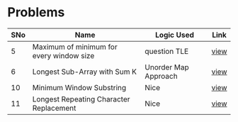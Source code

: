 # Problems

SNo | Name | Logic Used | Link |
----|------|------------|------|
5 | Maximum of minimum for every window size | question TLE | [view](%235!_Maximum_of_minimum_for_every_window_size.cpp)
6 | Longest Sub-Array with Sum K | Unorder Map Approach | [view](%236!_Longest_Sub-Array_with_Sum_K.cpp)
10 | Minimum Window Substring | Nice | [view](%2310_Minimum_Window_Substring.cpp)
11 | Longest Repeating Character Replacement | Nice | [view](%2311_Longest_Repeating_Character_Replacement.cpp)
